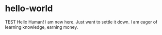 # hello-world
TEST
Hello Human!
I am new here. Just want to settle it down. 
I am eager of learning knowledge, earning money.

